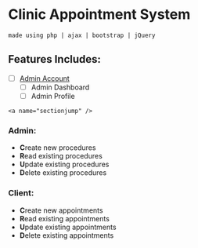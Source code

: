 # Clinic Appointment System
``made using php | ajax | bootstrap | jQuery``
## Features Includes:
- [ ] [Admin Account](#admin)
  - [ ] Admin Dashboard
  - [ ] Admin Profile
```
<a name="sectionjump" />
```
### Admin:
- **C**reate new procedures
- **R**ead existing procedures
- **U**pdate existing procedures
- **D**elete existing procedures
### Client:
- **C**reate new appointments
- **R**ead existing appointments
- **U**pdate existing appointments
- **D**elete existing appointments
